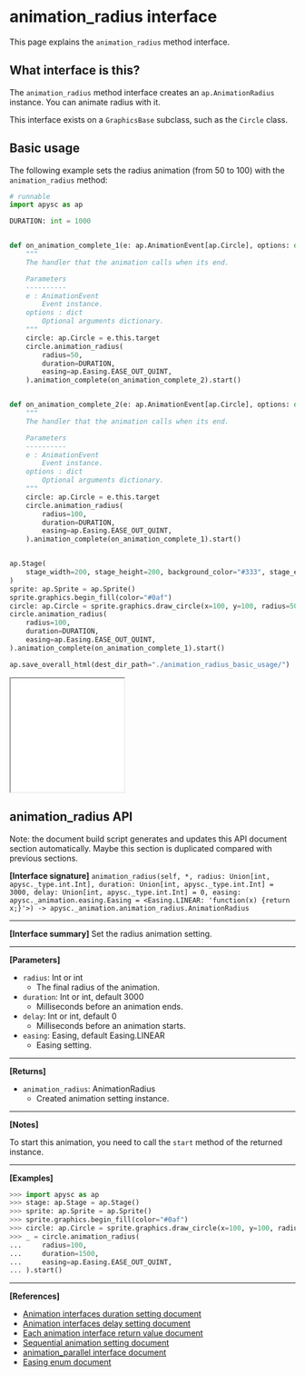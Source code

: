 # animation_radius interface

This page explains the `animation_radius` method interface.

## What interface is this?

The `animation_radius` method interface creates an `ap.AnimationRadius` instance. You can animate radius with it.

This interface exists on a `GraphicsBase` subclass, such as the `Circle` class.

## Basic usage

The following example sets the radius animation (from 50 to 100) with the `animation_radius` method:

```py
# runnable
import apysc as ap

DURATION: int = 1000


def on_animation_complete_1(e: ap.AnimationEvent[ap.Circle], options: dict) -> None:
    """
    The handler that the animation calls when its end.

    Parameters
    ----------
    e : AnimationEvent
        Event instance.
    options : dict
        Optional arguments dictionary.
    """
    circle: ap.Circle = e.this.target
    circle.animation_radius(
        radius=50,
        duration=DURATION,
        easing=ap.Easing.EASE_OUT_QUINT,
    ).animation_complete(on_animation_complete_2).start()


def on_animation_complete_2(e: ap.AnimationEvent[ap.Circle], options: dict) -> None:
    """
    The handler that the animation calls when its end.

    Parameters
    ----------
    e : AnimationEvent
        Event instance.
    options : dict
        Optional arguments dictionary.
    """
    circle: ap.Circle = e.this.target
    circle.animation_radius(
        radius=100,
        duration=DURATION,
        easing=ap.Easing.EASE_OUT_QUINT,
    ).animation_complete(on_animation_complete_1).start()


ap.Stage(
    stage_width=200, stage_height=200, background_color="#333", stage_elem_id="stage"
)
sprite: ap.Sprite = ap.Sprite()
sprite.graphics.begin_fill(color="#0af")
circle: ap.Circle = sprite.graphics.draw_circle(x=100, y=100, radius=50)
circle.animation_radius(
    radius=100,
    duration=DURATION,
    easing=ap.Easing.EASE_OUT_QUINT,
).animation_complete(on_animation_complete_1).start()

ap.save_overall_html(dest_dir_path="./animation_radius_basic_usage/")
```

<iframe src="static/animation_radius_basic_usage/index.html" width="200" height="200"></iframe>


## animation_radius API

<!-- Docstring: apysc._animation.animation_radius_interface.AnimationRadiusInterface.animation_radius -->

<span class="inconspicuous-txt">Note: the document build script generates and updates this API document section automatically. Maybe this section is duplicated compared with previous sections.</span>

**[Interface signature]** `animation_radius(self, *, radius: Union[int, apysc._type.int.Int], duration: Union[int, apysc._type.int.Int] = 3000, delay: Union[int, apysc._type.int.Int] = 0, easing: apysc._animation.easing.Easing = <Easing.LINEAR: 'function(x) {return x;}'>) -> apysc._animation.animation_radius.AnimationRadius`<hr>

**[Interface summary]** Set the radius animation setting.<hr>

**[Parameters]**

- `radius`: Int or int
  - The final radius of the animation.
- `duration`: Int or int, default 3000
  - Milliseconds before an animation ends.
- `delay`: Int or int, default 0
  - Milliseconds before an animation starts.
- `easing`: Easing, default Easing.LINEAR
  - Easing setting.

<hr>

**[Returns]**

- `animation_radius`: AnimationRadius
  - Created animation setting instance.

<hr>

**[Notes]**

To start this animation, you need to call the `start` method of the returned instance.<hr>

**[Examples]**

```py
>>> import apysc as ap
>>> stage: ap.Stage = ap.Stage()
>>> sprite: ap.Sprite = ap.Sprite()
>>> sprite.graphics.begin_fill(color="#0af")
>>> circle: ap.Circle = sprite.graphics.draw_circle(x=100, y=100, radius=50)
>>> _ = circle.animation_radius(
...     radius=100,
...     duration=1500,
...     easing=ap.Easing.EASE_OUT_QUINT,
... ).start()
```

<hr>

**[References]**

- [Animation interfaces duration setting document](https://simon-ritchie.github.io/apysc/en/animation_duration.html)
- [Animation interfaces delay setting document](https://simon-ritchie.github.io/apysc/en/animation_delay.html)
- [Each animation interface return value document](https://simon-ritchie.github.io/apysc/en/animation_return_value.html)
- [Sequential animation setting document](https://simon-ritchie.github.io/apysc/en/sequential_animation.html)
- [animation_parallel interface document](https://simon-ritchie.github.io/apysc/en/animation_parallel.html)
- [Easing enum document](https://simon-ritchie.github.io/apysc/en/easing_enum.html)